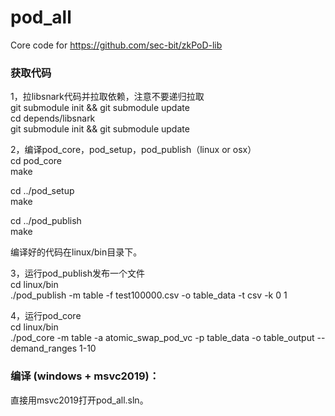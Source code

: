 # pod_all

Core code for https://github.com/sec-bit/zkPoD-lib  

### 获取代码
1，拉libsnark代码并拉取依赖，注意不要递归拉取  
git submodule init && git submodule update  
cd depends/libsnark  
git submodule init && git submodule update

2，编译pod_core，pod_setup，pod_publish（linux or osx）  
cd pod_core  
make  

cd ../pod_setup  
make  

cd ../pod_publish  
make  

编译好的代码在linux/bin目录下。  

3，运行pod_publish发布一个文件  
cd linux/bin  
./pod_publish -m table -f test100000.csv -o table_data -t csv -k 0 1  

4，运行pod_core  
cd linux/bin  
./pod_core -m table -a atomic_swap_pod_vc -p table_data -o table_output --demand_ranges 1-10  


### 编译 (windows + msvc2019)：  
直接用msvc2019打开pod_all.sln。  
